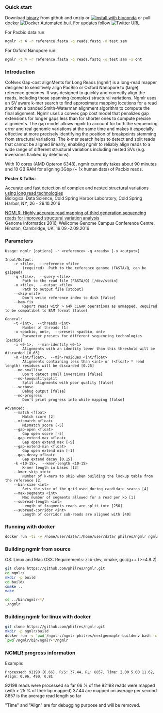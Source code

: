 ### Quick start

Download [binary](https://github.com/philres/ngmlr/releases/tag/v0.2.7) from github and unzip or [![install with bioconda](https://img.shields.io/badge/install%20with-bioconda-brightgreen.svg?style=flat-square)](http://bioconda.github.io/recipes/ngmlr/README.html) or pull docker [![Docker Automated buil](https://img.shields.io/docker/automated/jrottenberg/ffmpeg.svg)](https://hub.docker.com/r/philres/ngmlr/). For updates follow [![Twitter URL](https://img.shields.io/twitter/url/http/shields.io.svg?style=social&style=plastic)](https://twitter.com/philres1)

For Pacbio data run:
```bash
ngmlr -t 4 -r reference.fasta -q reads.fastq -o test.sam
```
For Oxford Nanopore run:
```bash
ngmlr -t 4 -r reference.fasta -q reads.fastq -o test.sam -x ont
```

### Introduction
 
CoNvex Gap-cost alignMents for Long Reads (ngmlr) is a long-read mapper designed to sensitively align PacBilo or Oxford Nanopore to (large) reference genomes. It was designed to quickly and correctly align the reads, including those spanning (complex) structural variations. Ngmlr uses an SV aware k-mer search to find approximate mapping locations for a read and then a banded Smith-Waterman alignment algorithm to compute the final alignment. Ngmlr uses a convex gap cost model that penalizes gap extensions for longer gaps less than for shorter ones to compute precise alignments. The gap model allows ngmlr to account for both the sequencing error and real genomic variations at the same time and makes it especially effective at more precisely identifying the position of breakpoints stemming from structural variations. The k-mer search helps to detect and split reads that cannot be aligned linearly, enabling ngmlr to reliably align reads to a wide range of different structural variations including nested SVs (e.g. inversions flanked by deletions).

With 10 cores (AMD Opteron 6348), ngmlr currently takes about 90 minutes and 10 GB RAM for aligning 3Gbp (~ 1x human data) of Pacbio reads.

**Poster & Talks:**

[Accurate and fast detection of complex and nested structural variations using long read technologies](http://schatzlab.cshl.edu/presentations/2016/2016.10.28.BIODATA.PacBioSV.pdf)<br>
Biological Data Science, Cold Spring Harbor Laboratory, Cold Spring Harbor, NY, 26 - 29.10.2016

[NGMLR: Highly accurate read mapping of third generation sequencing reads for improved structural variation analysis](http://www.cibiv.at/~philipp_/files/gi2016_poster_phr.pdf)<br> 
Genome Informatics 2016, Wellcome Genome Campus Conference Centre, Hinxton, Cambridge, UK, 19.09.-2.09.2016

### Parameters

```
Usage: ngmlr [options] -r <reference> -q <reads> [-o <output>]

Input/Output:
    -r <file>,  --reference <file>
        (required)  Path to the reference genome (FASTA/Q, can be gzipped)
    -q <file>,  --query <file>
        Path to the read file (FASTA/Q) [/dev/stdin]
    -o <file>,  --output <file>
        Path to output file [stdout]
    --skip-write
        Don't write reference index to disk [false]
    --bam-fix
        Report reads with > 64k CIGAR operations as unmapped. Required to be compatibel to BAM format [false]

General:
    -t <int>,  --threads <int>
        Number of threads [1]
    -x <pacbio, ont>,  --presets <pacbio, ont>
        Parameter presets for different sequencing technologies [pacbio]
    -i <0-1>,  --min-identity <0-1>
        Alignments with an identity lower than this threshold will be discarded [0.65]
    -R <int/float>,  --min-residues <int/float>
        Alignments containing less than <int> or (<float> * read length) residues will be discarded [0.25]
    --no-smallinv
        Don't detect small inversions [false]
    --no-lowqualitysplit
        Split alignments with poor quality [false]
    --verbose
        Debug output [false]
    --no-progress
        Don't print progress info while mapping [false]

Advanced:
    --match <float>
        Match score [2]
    --mismatch <float>
        Mismatch score [-5]
    --gap-open <float>
        Gap open score [-5]
    --gap-extend-max <float>
        Gap open extend max [-5]
    --gap-extend-min <float>
        Gap open extend min [-1]
    --gap-decay <float>
        Gap extend decay [0.15]
    -k <10-15>,  --kmer-length <10-15>
        K-mer length in bases [13]
    --kmer-skip <int>
        Number of k-mers to skip when building the lookup table from the reference [2]
    --bin-size <int>
        Sets the size of the grid used during candidate search [4]
    --max-segments <int>
        Max number of segments allowed for a read per kb [1]
    --subread-length <int>
        Length of fragments reads are split into [256]
    --subread-corridor <int>
        Length of corridor sub-reads are aligned with [40]
```

### Running with docker
```bash
docker run -ti -v /home/user/data/:/home/user/data/ philres/ngmlr ngmlr -r /home/user/data/ref.fa -q /home/user/data/reads.fasta -o /home/user/data/output.sam
```

### Building ngmlr from source
OS: Linux and Mac OSX:
Requirements: zlib-dev, cmake, gcc/g++ (>=4.8.2)

```bash
git clone https://github.com/philres/ngmlr.git
cd ngmlr/
mkdir -p build
cd build/
cmake ..
make

cd ../bin/ngmlr-*/
./ngmlr
```

### Building ngmlr for linux with docker
```bash
git clone https://github.com/philres/ngmlr.git
mkdir -p ngmlr/build
docker run -v `pwd`/ngmlr:/ngmlr philres/nextgenmaplr-buildenv bash -c "cd /ngmlr/build && cmake .. &&  make"
`pwd`/ngmlr/bin/ngmlr-*/ngmlr
```

### NGMLR progress information
Example:
```
Processed: 92198 (0.66), R/S: 37.44, RL: 8857, Time: 2.00 5.00 11.62, Align: 0.96, 490, 0.81
```

92198 reads were processed so far
66 % of the 92198 reads were mapped (with > 25 % of their bp mapped)
37.44 are mapped on average per second
8857 is the average read length so far

"Time" and "Align" are for debugging purpose and will be removed.

